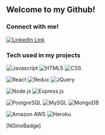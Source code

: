 ## Welcome to my Github!

### Connect with me!
[![LinkedIn Link][linkedInBadge]](https://www.linkedin.com/in/chrischung15/ "Chris's LinkedIn")

### Tech used in my projects
![Javascript][JavascriptBadge]
![HTML5][HTML5Badge]
![CSS][CSSBadge]

![React][ReactBadge]
![Redux][ReduxBadge]
![JQuery][JQueryBadge]

![Node.js][NodeBadge]
![Express.js][ExpressBadge]
<!-- ![NGinx][NGinxBadge] -->

![PostgreSQL][PostgreSQLBadge]
![MySQL][MySQLBadge]
![MongoDB][MongoDBBadge]

![Amazon AWS][AWSBadge]
![Heroku][HerokuBadge]

<!--
**ch987/ch987** is a ✨ _special_ ✨ repository because its `README.md` (this file) appears on your GitHub profile.

Here are some ideas to get you started:

- 🔭 I’m currently working on ...
- 🌱 I’m currently learning ...
- 👯 I’m looking to collaborate on ...
- 🤔 I’m looking for help with ...
- 💬 Ask me about ...
- 📫 How to reach me: ...
- 😄 Pronouns: ...
- ⚡ Fun fact: ...
-->

[linkedInBadge]: https://img.shields.io/badge/LinkedIn-0077B5?style=for-the-badge&logo=linkedin&logoColor=white "LinkedIn Link"
[JavascriptBadge]: https://img.shields.io/badge/JavaScript-323330?style=for-the-badge&logo=javascript&logoColor=F7DF1E
[HTML5Badge]: https://img.shields.io/badge/HTML-239120?style=for-the-badge&logo=html5&logoColor=white
[CSSBadge]: https://img.shields.io/badge/CSS3-1572B6?style=for-the-badge&logo=css3&logoColor=white

[ReactBadge]: https://img.shields.io/badge/React-20232A?style=for-the-badge&logo=react&logoColor=61DAFB
[ReduxBadge]: https://img.shields.io/badge/Redux-593D88?style=for-the-badge&logo=redux&logoColor=white
[JQueryBadge]: https://img.shields.io/badge/jQuery-0769AD?style=for-the-badge&logo=jquery&logoColor=white

[NodeBadge]: https://img.shields.io/badge/Node.js-43853D?style=for-the-badge&logo=node.js&logoColor=white
[ExpressBadge]: https://img.shields.io/badge/Express.js-404D59?style=for-the-badge
[NGinxBadge]

[PostgreSQLBadge]: https://img.shields.io/badge/PostgreSQL-316192?style=for-the-badge&logo=postgresql&logoColor=white
[MySQLBadge]: https://img.shields.io/badge/MySQL-00000F?style=for-the-badge&logo=mysql&logoColor=white
[MongoDBBadge]: https://img.shields.io/badge/MongoDB-4EA94B?style=for-the-badge&logo=mongodb&logoColor=white

[AWSBadge]: https://img.shields.io/badge/Amazon_AWS-232F3E?style=for-the-badge&logo=amazon-aws&logoColor=white
[HerokuBadge]: https://img.shields.io/badge/Heroku-430098?style=for-the-badge&logo=heroku&logoColor=white
